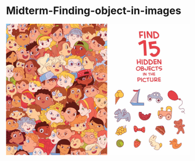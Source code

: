 # Midterm-Finding-object-in-images
![Image](https://github.com/qxuanson/Midterm-Finding-object-in-images/blob/main/finding.jpg)
